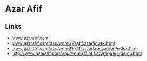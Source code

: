 # Azar Afif

## Links
- www.azarafif.com
- www.azarafif.com/aau/wnm617/afif.azar/index.html
- www.azarafif.com/aau/wnm617/afif.azar/zengarden/index.html
- http://www.azarafif.com/aau/wnm617/afif.azar/jquery-demo.html


